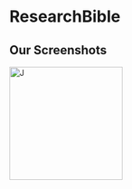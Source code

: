 # ResearchBible

## Our Screenshots
<img src="https://user-images.githubusercontent.com/63147307/188326859-03b5bff8-862b-4fb5-a14e-f6503286c7c9.png" alt="J" width="200"/>



